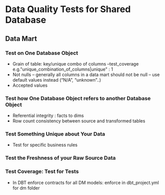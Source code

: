 # Data Quality Tests for Shared Database 
## Data Mart

### Test on One Database Object
- Grain of table: key/unique combo of columns –test_coverage e.g."unique_combination_of_columns|unique" : 1
- Not nulls – generally all columns in a data mart should not be null – use default values instead (“N/A”, “unknown”..)
- Accepted values

### Test how One Database Object refers to another Database Object
- Referential integrity : facts to dims
- Row count consistency between source and transformed tables

### Test Something Unique about Your Data
- Test for specific business rules


### Test the Freshness of your Raw Source Data


### Test Coverage: Test for Tests
- In DBT enforce contracts for all DM models: enforce in dbt_project.yml for dm folder 
